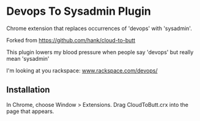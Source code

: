 Devops To Sysadmin Plugin
=============

Chrome extension that replaces occurrences of 'devops' with 'sysadmin'.

Forked from https://github.com/hank/cloud-to-butt

This plugin lowers my blood pressure when people say 'devops' but really mean 'sysadmin'

I'm looking at you rackspace:  www.rackspace.com/devops/

Installation
------------

In Chrome, choose Window > Extensions.  Drag CloudToButt.crx into the page that appears.

